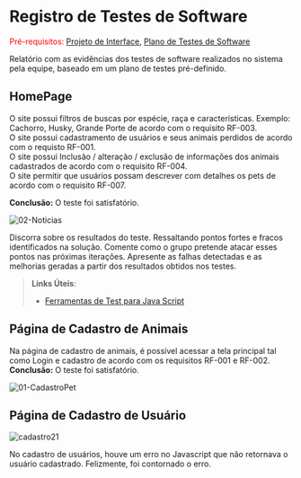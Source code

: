 # Registro de Testes de Software

<span style="color:red">Pré-requisitos: <a href="3-Projeto de Interface.md"> Projeto de Interface</a></span>, <a href="8-Plano de Testes de Software.md"> Plano de Testes de Software</a>

Relatório com as evidências dos testes de software realizados no sistema pela equipe, baseado em um plano de testes pré-definido.

## HomePage

O site possui filtros de buscas por espécie, raça e características. Exemplo: Cachorro, Husky, Grande Porte de acordo com o requisito RF-003.<br>
O site possui cadastramento de usuários e seus animais perdidos de acordo com o requisto RF-001.<br>
O site possui Inclusão / alteração / exclusão de informações dos animais cadastrados de acordo com o requisito RF-004.<br>
O site permitir que usuários possam descrever com detalhes os pets de acordo com o requisito RF-007.



<b>Conclusão:</b> O teste foi satisfatório.

![02-Noticias](https://user-images.githubusercontent.com/103541634/175831495-10e624da-c79e-481c-96fa-62d0ca04354b.png)

Discorra sobre os resultados do teste. Ressaltando pontos fortes e fracos identificados na solução. Comente como o grupo pretende atacar esses pontos nas próximas iterações. Apresente as falhas detectadas e as melhorias geradas a partir dos resultados obtidos nos testes.

> **Links Úteis**:
> - [Ferramentas de Test para Java Script](https://geekflare.com/javascript-unit-testing/)

## Página de Cadastro de Animais

Na página de cadastro de animais, é possível acessar a tela principal tal como Login e cadastro de acordo com os requisitos RF-001 e RF-002.<br>
<b>Conclusão:</b> O teste foi satisfatório.

![01-CadastroPet](https://user-images.githubusercontent.com/103541634/175829777-05644418-1e79-472e-8de0-265bd487ee1c.png)



## Página de Cadastro de Usuário

![cadastro21](https://user-images.githubusercontent.com/103226164/173269735-cd1b09fb-e961-470a-a6dd-e530f4a70797.png)

No cadastro de usuários, houve um erro no Javascript que não retornava o usuário cadastrado. Felizmente, foi contornado o erro.
